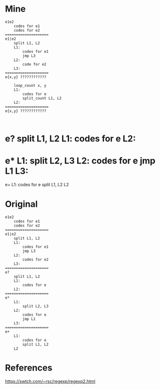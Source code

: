 # Mine

```
e1e2
    codes for e1
    codes for e2
====================
e1|e2
    split L1, L2
    L1:
        codes for e1
        jmp L3
    L2:
        code for e2
    L3:
====================
e{x,y} ????????????

    loop_count x, y
    L1:
        codes for e
        split_count L1, L2
    L2:
====================
e{x,y} ????????????



```

e?
    split L1, L2
    L1:
        codes for e
    L2:
====================
e*
    L1:
        split L2, L3
    L2:
        codes for e
        jmp L1
    L3:
====================
e+
    L1:
        codes for e
        split L1, L2
    L2



# Original
```
e1e2
    codes for e1
    codes for e2
====================
e1|e2
    split L1, L2
    L1:
        codes for e1
        jmp L3
    L2:
        codes for e2
    L3:
====================
e?
    split L1, L2
    L1:
        codes for e
    L2:
====================
e*
    L1:
        split L2, L3
    L2:
        codes for e
        jmp L1
    L3:
====================
e+
    L1:
        codes for e
        split L1, L2
    L2

```


# References
https://swtch.com/~rsc/regexp/regexp2.html